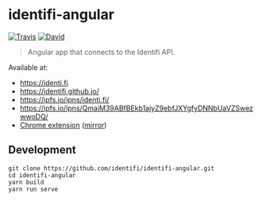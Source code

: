 # identifi-angular

[![Travis](https://img.shields.io/travis/identifi/identifi-angular/master.svg?style=flat-square)](https://travis-ci.org/identifi/identifi-angular)
[![David](https://img.shields.io/david/identifi/identifi-angular.svg?style=flat-square)](https://david-dm.org/identifi/identifi-angular)

> Angular app that connects to the Identifi API.

Available at:
* https://identi.fi
* https://identifi.github.io/
* https://ipfs.io/ipns/identi.fi/
* https://ipfs.io/ipns/QmaiM39ABfBEkb1ajyZ9ebfJXYgfyDNNbUaVZSwezwwoDQ/
* [Chrome extension](https://chrome.google.com/webstore/detail/identifi/oelmiikkaikgnmmjaonjlopkmpcahpgh) ([mirror](https://github.com/identifi/identifi-angular/raw/master/dist.crx))

## Development
```
git clone https://github.com/identifi/identifi-angular.git
cd identifi-angular
yarn build
yarn run serve
```
